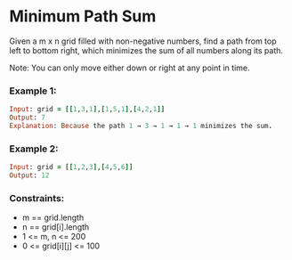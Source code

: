 # Minimum Path Sum

Given a m x n grid filled with non-negative numbers, find a path from top left to bottom right, which minimizes the sum of all numbers along its path.

Note: You can only move either down or right at any point in time.

### Example 1:
```ruby
Input: grid = [[1,3,1],[1,5,1],[4,2,1]]
Output: 7
Explanation: Because the path 1 → 3 → 1 → 1 → 1 minimizes the sum.
```
### Example 2:
```ruby
Input: grid = [[1,2,3],[4,5,6]]
Output: 12
```
### Constraints:

- m == grid.length
- n == grid[i].length
- 1 <= m, n <= 200
- 0 <= grid[i][j] <= 100